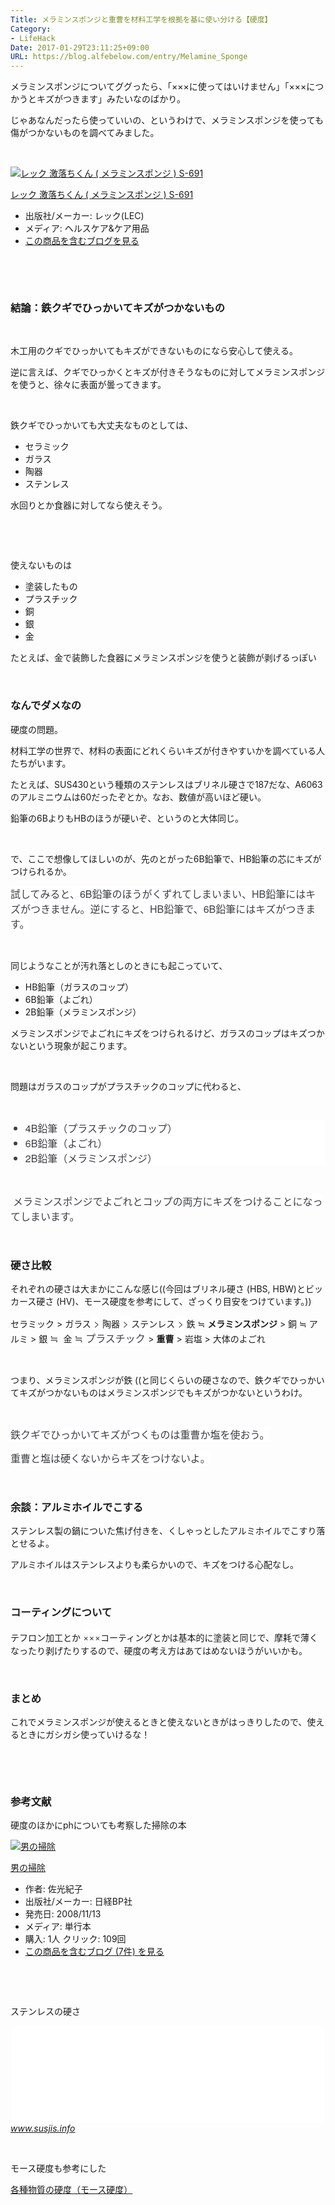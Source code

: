 ```yaml
---
Title: メラミンスポンジと重曹を材料工学を根拠を基に使い分ける【硬度】
Category:
- LifeHack
Date: 2017-01-29T23:11:25+09:00
URL: https://blog.alfebelow.com/entry/Melamine_Sponge
---
```


<p>メラミンスポンジについてググったら、「×××に使ってはいけません」「×××につかうとキズがつきます」みたいなのばかり。</p>
<p>じゃあなんだったら使っていいの、というわけで、メラミンスポンジを使っても傷がつかないものを調べてみました。</p>
<p> </p>
<div class="freezed">
<div class="hatena-asin-detail"><a href="http://www.amazon.co.jp/exec/obidos/ASIN/B00OOCWP44/ab1025-22/"><img class="hatena-asin-detail-image" title="レック 激落ちくん ( メラミンスポンジ ) S-691" src="https://images-fe.ssl-images-amazon.com/images/I/51Fo2nRCz4L._SL160_.jpg" alt="レック 激落ちくん ( メラミンスポンジ ) S-691" /></a>
<div class="hatena-asin-detail-info">
<p class="hatena-asin-detail-title"><a href="http://www.amazon.co.jp/exec/obidos/ASIN/B00OOCWP44/ab1025-22/">レック 激落ちくん ( メラミンスポンジ ) S-691</a></p>
<ul>
<li><span class="hatena-asin-detail-label">出版社/メーカー:</span> レック(LEC)</li>
<li><span class="hatena-asin-detail-label">メディア:</span> ヘルスケア&amp;ケア用品</li>
<li><a href="http://d.hatena.ne.jp/asin/B00OOCWP44/ab1025-22" target="_blank">この商品を含むブログを見る</a></li>
</ul>
</div>
<div class="hatena-asin-detail-foot"> </div>
</div>
</div>
<p> </p>

### 結論：鉄クギでひっかいてキズがつかないもの

<p> </p>
<p>木工用のクギでひっかいてもキズができないものになら安心して使える。</p>
<p>逆に言えば、クギでひっかくとキズが付きそうなものに対してメラミンスポンジを使うと、徐々に表面が曇ってきます。</p>
<p> </p>
<p>鉄クギでひっかいても大丈夫なものとしては、</p>
<ul>
<li>セラミック</li>
<li>ガラス</li>
<li>陶器</li>
<li>ステンレス</li>
</ul>
<p>水回りとか食器に対してなら使えそう。</p>
<p> </p>
<p> </p>
<p>使えないものは</p>
<ul>
<li>塗装したもの</li>
<li>プラスチック</li>
<li>銅</li>
<li>銀</li>
<li>金</li>
</ul>
<p>たとえば、金で装飾した食器にメラミンスポンジを使うと装飾が剥げるっぽい</p>
<p> </p>

### なんでダメなの

<p>硬度の問題。</p>
<p>材料工学の世界で、材料の表面にどれくらいキズが付きやすいかを調べている人たちがいます。</p>
<p>たとえば、SUS430という種類のステンレスはブリネル硬さで187だな、A6063のアルミニウムは60だったぞとか。なお、数値が高いほど硬い。</p>
<p>鉛筆の6BよりもHBのほうが硬いぞ、というのと大体同じ。</p>
<p> </p>
<p>で、ここで想像してほしいのが、先のとがった6B鉛筆で、HB鉛筆の芯にキズがつけられるか。</p>
<p><span style="color: #3d3f44; font-family: 'Helvetica Neue', Helvetica, Arial, 'ヒラギノ角ゴ Pro W3', 'Hiragino Kaku Gothic Pro', メイリオ, Meiryo, 'ＭＳ Ｐゴシック', 'MS PGothic', sans-serif; font-size: 16px; font-style: normal; font-variant-ligatures: normal; font-variant-caps: normal; font-weight: normal; letter-spacing: normal; orphans: 2; text-align: start; text-indent: 0px; text-transform: none; white-space: normal; widows: 2; word-spacing: 0px; -webkit-text-stroke-width: 0px; background-color: #ffffff; display: inline !important; float: none;">試してみると、6B鉛筆のほうがくずれてしまいまい、HB鉛筆にはキズがつきません。逆にすると</span><span style="color: #3d3f44; font-family: 'Helvetica Neue', Helvetica, Arial, 'ヒラギノ角ゴ Pro W3', 'Hiragino Kaku Gothic Pro', メイリオ, Meiryo, 'ＭＳ Ｐゴシック', 'MS PGothic', sans-serif; font-size: 16px; font-style: normal; font-variant-ligatures: normal; font-variant-caps: normal; font-weight: normal; letter-spacing: normal; orphans: 2; text-align: start; text-indent: 0px; text-transform: none; white-space: normal; widows: 2; word-spacing: 0px; -webkit-text-stroke-width: 0px; background-color: #ffffff; display: inline !important; float: none;">、HB鉛筆で、6B鉛筆にはキズがつきます。</span></p>
<p> </p>
<p>同じようなことが汚れ落としのときにも起こっていて、</p>
<ul>
<li>HB鉛筆（ガラスのコップ）</li>
<li>6B鉛筆（よごれ）</li>
<li>2B鉛筆（メラミンスポンジ）</li>
</ul>
<p>メラミンスポンジでよごれにキズをつけられるけど、ガラスのコップはキズつかないという現象が起こります。</p>
<p> </p>
<p>問題はガラスのコップがプラスチックのコップに代わると、</p>
<p> </p>
<ul>
<li style="color: #3d3f44; font-family: 'Helvetica Neue', Helvetica, Arial, 'ヒラギノ角ゴ Pro W3', 'Hiragino Kaku Gothic Pro', メイリオ, Meiryo, 'ＭＳ Ｐゴシック', 'MS PGothic', sans-serif; font-size: 16px; font-style: normal; font-variant-ligatures: normal; font-variant-caps: normal; font-weight: normal; letter-spacing: normal; orphans: 2; text-indent: 0px; text-transform: none; white-space: normal; widows: 2; word-spacing: 0px; -webkit-text-stroke-width: 0px; background-color: #ffffff;">4B鉛筆（プラスチックのコップ）</li>
<li style="color: #3d3f44; font-family: 'Helvetica Neue', Helvetica, Arial, 'ヒラギノ角ゴ Pro W3', 'Hiragino Kaku Gothic Pro', メイリオ, Meiryo, 'ＭＳ Ｐゴシック', 'MS PGothic', sans-serif; font-size: 16px; font-style: normal; font-variant-ligatures: normal; font-variant-caps: normal; font-weight: normal; letter-spacing: normal; orphans: 2; text-indent: 0px; text-transform: none; white-space: normal; widows: 2; word-spacing: 0px; -webkit-text-stroke-width: 0px; background-color: #ffffff;">6B鉛筆（よごれ）</li>
<li style="color: #3d3f44; font-family: 'Helvetica Neue', Helvetica, Arial, 'ヒラギノ角ゴ Pro W3', 'Hiragino Kaku Gothic Pro', メイリオ, Meiryo, 'ＭＳ Ｐゴシック', 'MS PGothic', sans-serif; font-size: 16px; font-style: normal; font-variant-ligatures: normal; font-variant-caps: normal; font-weight: normal; letter-spacing: normal; orphans: 2; text-indent: 0px; text-transform: none; white-space: normal; widows: 2; word-spacing: 0px; -webkit-text-stroke-width: 0px; background-color: #ffffff;">2B鉛筆（メラミンスポンジ）</li>
</ul>
<p> </p>
<p> <span style="color: #3d3f44; font-family: 'Helvetica Neue', Helvetica, Arial, 'ヒラギノ角ゴ Pro W3', 'Hiragino Kaku Gothic Pro', メイリオ, Meiryo, 'ＭＳ Ｐゴシック', 'MS PGothic', sans-serif; font-size: 16px; font-style: normal; font-variant-ligatures: normal; font-variant-caps: normal; font-weight: normal; letter-spacing: normal; orphans: 2; text-align: start; text-indent: 0px; text-transform: none; white-space: normal; widows: 2; word-spacing: 0px; -webkit-text-stroke-width: 0px; background-color: #ffffff; display: inline !important; float: none;">メラミンスポンジでよごれとコップの両方にキズをつけることになってしまいます。</span></p>
<p> </p>

### 硬さ比較

<p>それぞれの硬さは大まかにこんな感じ((今回はブリネル硬さ (HBS, HBW)とビッカース硬さ (HV)、モース硬度を参考にして、ざっくり目安をつけています。))</p>
<p>セラミック &gt; ガラス<span style="color: #3d3f44; font-family: 'Helvetica Neue', Helvetica, Arial, 'ヒラギノ角ゴ Pro W3', 'Hiragino Kaku Gothic Pro', メイリオ, Meiryo, 'ＭＳ Ｐゴシック', 'MS PGothic', sans-serif; font-size: 16px; font-style: normal; font-variant-ligatures: normal; font-variant-caps: normal; font-weight: normal; letter-spacing: normal; orphans: 2; text-align: start; text-indent: 0px; text-transform: none; white-space: normal; widows: 2; word-spacing: 0px; -webkit-text-stroke-width: 0px; background-color: #ffffff; display: inline !important; float: none;"> &gt; </span>陶器<span style="color: #3d3f44; font-family: 'Helvetica Neue', Helvetica, Arial, 'ヒラギノ角ゴ Pro W3', 'Hiragino Kaku Gothic Pro', メイリオ, Meiryo, 'ＭＳ Ｐゴシック', 'MS PGothic', sans-serif; font-size: 16px; font-style: normal; font-variant-ligatures: normal; font-variant-caps: normal; font-weight: normal; letter-spacing: normal; orphans: 2; text-align: start; text-indent: 0px; text-transform: none; white-space: normal; widows: 2; word-spacing: 0px; -webkit-text-stroke-width: 0px; background-color: #ffffff; display: inline !important; float: none;"> &gt; </span>ステンレス<span style="color: #3d3f44; font-family: 'Helvetica Neue', Helvetica, Arial, 'ヒラギノ角ゴ Pro W3', 'Hiragino Kaku Gothic Pro', メイリオ, Meiryo, 'ＭＳ Ｐゴシック', 'MS PGothic', sans-serif; font-size: 16px; font-style: normal; font-variant-ligatures: normal; font-variant-caps: normal; font-weight: normal; letter-spacing: normal; orphans: 2; text-align: start; text-indent: 0px; text-transform: none; white-space: normal; widows: 2; word-spacing: 0px; -webkit-text-stroke-width: 0px; background-color: #ffffff; display: inline !important; float: none;"> &gt; </span>鉄 ≒ <strong>メラミンスポンジ</strong> &gt; 銅 ≒ アルミ &gt; 銀 <span style="color: #3d3f44; font-family: 'Helvetica Neue', Helvetica, Arial, 'ヒラギノ角ゴ Pro W3', 'Hiragino Kaku Gothic Pro', メイリオ, Meiryo, 'ＭＳ Ｐゴシック', 'MS PGothic', sans-serif; font-size: 16px; font-style: normal; font-variant-ligatures: normal; font-variant-caps: normal; font-weight: normal; letter-spacing: normal; orphans: 2; text-align: start; text-indent: 0px; text-transform: none; white-space: normal; widows: 2; word-spacing: 0px; -webkit-text-stroke-width: 0px; background-color: #ffffff; display: inline !important; float: none;">≒</span>  金 <span style="color: #3d3f44; font-family: 'Helvetica Neue', Helvetica, Arial, 'ヒラギノ角ゴ Pro W3', 'Hiragino Kaku Gothic Pro', メイリオ, Meiryo, 'ＭＳ Ｐゴシック', 'MS PGothic', sans-serif; font-size: 16px; font-style: normal; font-variant-ligatures: normal; font-variant-caps: normal; font-weight: normal; letter-spacing: normal; orphans: 2; text-align: start; text-indent: 0px; text-transform: none; white-space: normal; widows: 2; word-spacing: 0px; -webkit-text-stroke-width: 0px; background-color: #ffffff; display: inline !important; float: none;">≒ プラスチック </span>&gt; <strong>重曹</strong> &gt; 岩塩 &gt; 大体のよごれ</p>
<p> </p>
<p>つまり、メラミンスポンジが鉄 ((と同じくらいの硬さなので、鉄クギでひっかいてキズがつかないものはメラミンスポンジでもキズがつかないというわけ。</p>
<p> </p>
<p><span style="color: #3d3f44; font-family: 'Helvetica Neue', Helvetica, Arial, 'ヒラギノ角ゴ Pro W3', 'Hiragino Kaku Gothic Pro', メイリオ, Meiryo, 'ＭＳ Ｐゴシック', 'MS PGothic', sans-serif; font-size: 16px; font-style: normal; font-variant-ligatures: normal; font-variant-caps: normal; font-weight: normal; letter-spacing: normal; orphans: 2; text-align: start; text-indent: 0px; text-transform: none; white-space: normal; widows: 2; word-spacing: 0px; -webkit-text-stroke-width: 0px; background-color: #ffffff; display: inline !important; float: none;">鉄クギでひっかいてキズがつくものは重曹か塩を使おう。</span></p>
<p><span style="color: #3d3f44; font-family: 'Helvetica Neue', Helvetica, Arial, 'ヒラギノ角ゴ Pro W3', 'Hiragino Kaku Gothic Pro', メイリオ, Meiryo, 'ＭＳ Ｐゴシック', 'MS PGothic', sans-serif; font-size: 16px; font-style: normal; font-variant-ligatures: normal; font-variant-caps: normal; font-weight: normal; letter-spacing: normal; orphans: 2; text-align: start; text-indent: 0px; text-transform: none; white-space: normal; widows: 2; word-spacing: 0px; -webkit-text-stroke-width: 0px; background-color: #ffffff; display: inline !important; float: none;">重曹と塩は硬くないからキズをつけないよ。</span></p>
<p> </p>

### 余談：アルミホイルでこする

<p>ステンレス製の鍋についた焦げ付きを、くしゃっとしたアルミホイルでこすり落とせるよ。</p>
<p>アルミホイルはステンレスよりも柔らかいので、キズをつける心配なし。</p>
<p> </p>

### コーティングについて

<p>テフロン加工とか <span style="color: #3d3f44; font-family: 'Helvetica Neue', Helvetica, Arial, 'ヒラギノ角ゴ Pro W3', 'Hiragino Kaku Gothic Pro', メイリオ, Meiryo, 'ＭＳ Ｐゴシック', 'MS PGothic', sans-serif; font-size: 16px; font-style: normal; font-variant-ligatures: normal; font-variant-caps: normal; font-weight: normal; letter-spacing: normal; orphans: 2; text-align: start; text-indent: 0px; text-transform: none; white-space: normal; widows: 2; word-spacing: 0px; -webkit-text-stroke-width: 0px; background-color: #ffffff; display: inline !important; float: none;">×</span><span style="color: #3d3f44; font-family: 'Helvetica Neue', Helvetica, Arial, 'ヒラギノ角ゴ Pro W3', 'Hiragino Kaku Gothic Pro', メイリオ, Meiryo, 'ＭＳ Ｐゴシック', 'MS PGothic', sans-serif; font-size: 16px; font-style: normal; font-variant-ligatures: normal; font-variant-caps: normal; font-weight: normal; letter-spacing: normal; orphans: 2; text-align: start; text-indent: 0px; text-transform: none; white-space: normal; widows: 2; word-spacing: 0px; -webkit-text-stroke-width: 0px; background-color: #ffffff; display: inline !important; float: none;">×</span><span style="color: #3d3f44; font-family: 'Helvetica Neue', Helvetica, Arial, 'ヒラギノ角ゴ Pro W3', 'Hiragino Kaku Gothic Pro', メイリオ, Meiryo, 'ＭＳ Ｐゴシック', 'MS PGothic', sans-serif; font-size: 16px; font-style: normal; font-variant-ligatures: normal; font-variant-caps: normal; font-weight: normal; letter-spacing: normal; orphans: 2; text-align: start; text-indent: 0px; text-transform: none; white-space: normal; widows: 2; word-spacing: 0px; -webkit-text-stroke-width: 0px; background-color: #ffffff; display: inline !important; float: none;">×</span>コーティングとかは基本的に塗装と同じで、摩耗で薄くなったり剥げたりするので、硬度の考え方はあてはめないほうがいいかも。</p>
<p> </p>

### まとめ

<p>これでメラミンスポンジが使えるときと使えないときがはっきりしたので、使えるときにガシガシ使っていけるな！</p>
<p> </p>
<p> </p>

### 参考文献

<p>硬度のほかにphについても考察した掃除の本</p>
<div class="freezed">
<div class="hatena-asin-detail"><a href="http://www.amazon.co.jp/exec/obidos/ASIN/4822247120/ab1025-22/"><img class="hatena-asin-detail-image" title="男の掃除" src="https://images-fe.ssl-images-amazon.com/images/I/41um7-sfHKL._SL160_.jpg" alt="男の掃除" /></a>
<div class="hatena-asin-detail-info">
<p class="hatena-asin-detail-title"><a href="http://www.amazon.co.jp/exec/obidos/ASIN/4822247120/ab1025-22/">男の掃除</a></p>
<ul>
<li><span class="hatena-asin-detail-label">作者:</span> 佐光紀子</li>
<li><span class="hatena-asin-detail-label">出版社/メーカー:</span> 日経BP社</li>
<li><span class="hatena-asin-detail-label">発売日:</span> 2008/11/13</li>
<li><span class="hatena-asin-detail-label">メディア:</span> 単行本</li>
<li><span class="hatena-asin-detail-label">購入</span>: 1人 <span class="hatena-asin-detail-label">クリック</span>: 109回</li>
<li><a href="http://d.hatena.ne.jp/asin/4822247120/ab1025-22" target="_blank">この商品を含むブログ (7件) を見る</a></li>
</ul>
</div>
<div class="hatena-asin-detail-foot"> </div>
</div>
</div>
<p>  </p>
<p>ステンレスの硬さ</p>
<p><iframe class="embed-card embed-webcard" style="display: block; width: 100%; height: 155px; max-width: 500px; margin: auto;" title="ステンレス鋼材の機械的性質（耐力、降伏点、引張応力、伸び、絞り、曲げ、硬度）" src="//hatenablog-parts.com/embed?url=http%3A%2F%2Fwww.susjis.info%2Fprop%2Fkikai.html" frameborder="0" scrolling="no"></iframe><cite class="hatena-citation"><a href="http://www.susjis.info/prop/kikai.html">www.susjis.info</a></cite></p>
<p> </p>
<p>モース硬度も参考にした</p>
<p><a href="http://www.asahi-net.or.jp/~jh3m-fjym/katasa/katasa.html">各種物質の硬度（モース硬度）</a></p>
<p> </p>
